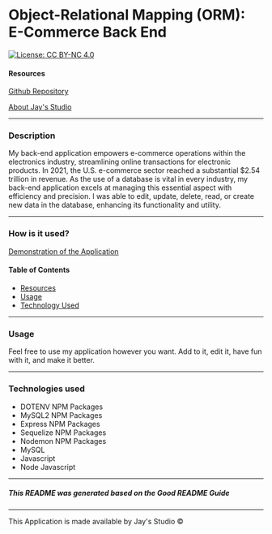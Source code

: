 # Object-Relational Mapping (ORM): E-Commerce Back End
[![License: CC BY-NC 4.0](https://licensebuttons.net/l/by-nc/4.0/80x15.png)](https://creativecommons.org/licenses/by-nc/4.0/)




#### Resources

[Github Repository](https://github.com/Truecoding4life/MySQL-for-SPACEX)

[About Jay's Studio](https://truecoding4life.github.io/Jaystudio/)



---



### Description 
My back-end application empowers e-commerce operations within the electronics industry, streamlining online transactions for electronic products. In 2021, the U.S. e-commerce sector reached a substantial $2.54 trillion in revenue. As the use of a database is vital in every industry, my back-end application excels at managing this essential aspect with efficiency and precision. I was able to edit, update, delete, read, or create new data in the database, enhancing its functionality and utility.

-------------

### How is it used?

[Demonstration of the Application](https://watch.screencastify.com/v/MRjTzzSvQCYuudqIcPXk)

#### Table of Contents

* [Resources](#resources)
* [Usage](#usage)
* [Technology Used](#technologies-used)


---

### Usage
Feel free to use my application however you want. Add to it, edit it, have fun with it, and make it better.

---




### Technologies used
- DOTENV NPM Packages
- MySQL2 NPM Packages
- Express NPM Packages
- Sequelize NPM Packages
- Nodemon NPM Packages
- MySQL
- Javascript
- Node Javascript




---






##### This README was generated based on the Good README Guide

---




This Application is made available by Jay's Studio © 
